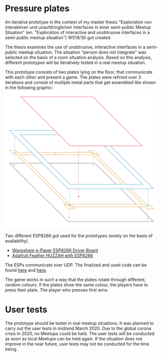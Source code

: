 # Pressure plates
An iterative prototype in the context of my master thesis "Exploration von interaktiven und unaufdringlichen Interfaces in einer semi-public Meetup Situation" (en. "Exploration of interactive and unobtrusive interfaces in a semi-public meetup situation") WS19/30 got created.

The thesis examines the use of unobtrusive, interactive interfaces in a semi-public meetup situation. The situation "person does not integrate" was selected on the basis of a room situation analysis. Based on this analysis, different prototypes will be iteratively tested in a real meetup situation.

This prototype consists of two plates lying on the floor, that communicate with each other and present a game.
The plates were refined over 3 iterations and consist of multiple metal parts that get assembled like shown in the following graphic:
![plate prototype assembling](/img/pressure_plate_assembling-09-09.png)

Two different ESP8266 got used for the prototypes (solely on the basis of availability).
- [Waveshare e-Paper ESP8266 Driver Board](https://www.waveshare.com/e-paper-esp8266-driver-board.htm)
- [Adafruit Feather HUZZAH with ESP8266](https://www.adafruit.com/product/3046)

The ESPs communicate over UDP. The finalized and used code can be found [here](/websockets/pressure_plate_UDP_e_ink_ESP) and [here](/websockets/pressure_plate_UDP_feather_huzzah_ESP).

The game works in such a way that the plates rotate through different, random colours. If the plates show the same colour, the players have to press their plate. The player who presses first wins.

# User tests
The prototype should be testet in real meetup situations. It was planned to carry out the user tests in mid/end March 2020. Due to the global corona crisis in 2020, no Meetups could be held. The user tests will be conducted as soon as local Meetups can be held again. If the situation does not improve in the near future, user tests may not be conducted for the time being.
